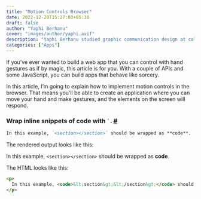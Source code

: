 ```yaml
---
title: "Motion Controls Browser"
date: 2022-12-20T15:27:03+05:30
draft: false
author: "Yaphi Berhanu"
cover: "images/author/yaphi.avif"
description: "Yaphi Berhanu studied graphic communication design at college (BTEC, Leicester College, UK) and university (BA, Norwich University of the Arts, UK). Runs"
categories: ["Apps"]
---
```


If you’ve ever wanted to build a web app that you can control with hand gestures as if by magic, this article is for you. With a couple of APIs and some JavaScript, you can build apps that behave like sorcery.
 
 <!--more-->

In this article, I’m going to explain how to implement motion controls in the browser. That means you’ll be able to create an application where you can move your hand and make gestures, and the elements on the screen will respond.

### Wrap inline snippets of code with <code>`</code>. **[#](#wrap-inline-snippets-of-code)**

```markdown
In this example, `<section></section>` should be wrapped as **code**.
```

The rendered output looks like this:

In this example, `<section></section>` should be wrapped as **code**.

The HTML looks like this:

```html
<p>
  In this example, <code>&lt;section&gt;&lt;/section&gt;</code> should be wrapped with <strong>code</strong>.
</p>
```